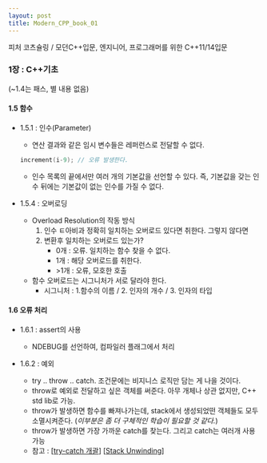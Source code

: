 ```yaml
---
layout: post
title: Modern_CPP_book_01
---
```


피처 코츠슐링 / 모던C++입문, 엔지니어, 프로그래머를 위한 C++11/14입문

### 1장 : C++기초
(~1.4는 패스, 별 내용 없음)

#### 1.5 함수
- 1.5.1 : 인수(Parameter)
  - 연산 결과와 같은 임시 변수들은 레퍼런스로 전달할 수 없다.
  ```cpp 
  increment(i-9); // 오류 발생한다. 
  ```
  - 인수 목록의 끝에서만 여러 개의 기본값을 선언할 수 있다. 즉, 기본값을 갖는 인수 뒤에는 기본값이 없는 인수를 가질 수 없다.
 
- 1.5.4 : 오버로딩
  - Overload Resolution의 작동 방식
    1. 인수 ㅌ아비과 정확히 일치하는 오버로드 있다면 취한다. 그렇지 않다면
    2. 변환후 일치하는 오버로드 있는가?
        - 0개 : 오류. 일치하는 함수 찾을 수 없다.
        - 1개 : 해당 오버로드를 취한다.
        - \>1개 : 오류, 모호한 호출
  - 함수 오버로드는 시그니처가 서로 달라야 한다. 
    - 시그니처 : 1.함수의 이름 / 2. 인자의 개수 / 3. 인자의 타입
    
#### 1.6 오류 처리
- 1.6.1 : assert의 사용
  - NDEBUG를 선언하여, 컴파일러 플래그에서 처리 

- 1.6.2 : 예외
  - try .. throw .. catch. 조건문에는 비지니스 로직만 담는 게 나을 것이다. 
  - throw로 예외로 전달하고 싶은 객체를 써준다. 아무 개체나 상관 없지만, C++ std lib로 가능.
  - throw가 발생하면 함수를 빠져나가는데, stack에서 생성되었떤 객체들도 모두 소멸시켜준다. 
    (*이부분은 좀 더 구체적인 학습이 필요할 것 같다.*)
  - throw가 발생하면 가장 가까운 catch를 찾는다. 그리고 catch는 여러개 사용 가능 
  - 참고 : \[[try-catch 개괄](https://supercoding.tistory.com/1)\] \[[Stack Unwinding](https://supercoding.tistory.com/2)\]
